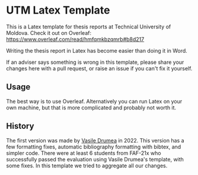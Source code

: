 # UTM Latex Template

This is a Latex template for thesis reports at Technical University of Moldova.
Check it out on Overleaf: https://www.overleaf.com/read/hmfqmkbzqmrb#b8d217

Writing the thesis report in Latex has become easier than doing it in Word.

If an adviser says something is wrong in this template,
please share your changes here with a pull request,
or raise an issue if you can't fix it yourself.

## Usage

The best way is to use Overleaf.
Alternatively you can run Latex on your own machine, but that is more complicated and probably not worth it.

## History

The first version was made by [Vasile Drumea](https://github.com/DrVasile/simplified-pbl-project-report-template) in 2022.
This version has a few formatting fixes, automatic bibliography formatting with bibtex, and simpler code.
There were at least 6 students from FAF-21x who successfully passed the evaluation using Vasile Drumea's template, with some fixes.
In this template we tried to aggregate all our changes.
